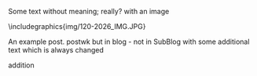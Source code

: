 Some text without meaning; really? with an image

\includegraphics{img/120-2026_IMG.JPG}

An example post. postwk but in blog - not in SubBlog with some
additional text which is always changed

addition